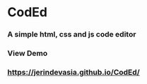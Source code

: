 # CodEd

### A simple html, css and js code editor
### View Demo
### https://jerindevasia.github.io/CodEd/
